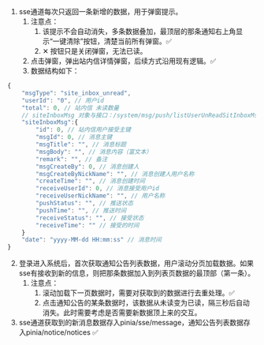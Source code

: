 1. sse通道每次只返回一条新增的数据，用于弹窗提示。
	1. 注意点：
		1. 该提示不会自动消失，多条数据叠加，最顶层的那条通知右上角显示“一键清除”按钮，清楚当前所有弹窗。✅
		2. ✕ 按钮只是关闭弹窗，无法已读。
	2. 点击弹窗，弹出站内信详情弹窗，后续方式沿用现有逻辑。✅
	3. 数据结构如下：
``` javascript
{
    "msgType": "site_inbox_unread",
    "userId": "0", // 用户id
    "total": 0, // 站内信 未读数量
    // siteInboxMsg 对象与接口：/system/msg/push/listUserUnReadSitInboxMsgList 返回 rows 的 对象保持一致
    "siteInboxMsg":{
        "id": 0, // 站内信用户接受主键
        "msgId": 0, // 消息主键
        "msgTitle": "", // 消息标题
        "msgBody": "", // 消息内容（富文本）
        "remark": "", // 备注
        "msgCreateBy": 0, // 消息创建人
        "msgCreateByNickName": "", // 消息创建人用户名称
        "createTime": "", // 消息创建时间
        "receiveUserId": 0, // 消息接受用户id
        "receiveUserNickName": "", // 用户名称
        "pushStatus": "", // 推送状态
        "pushTime": "", // 推送时间
        "receiveStatus": "", // 接受状态
        "receiveTime": "" // 接受的时间
    }
    "date": "yyyy-MM-dd HH:mm:ss" // 消息时间
}
```

2. 登录进入系统后，首次获取通知公告列表数据，用户滚动分页加载数据。如果sse有接收到新的信息，则把那条数据加入到列表页数据的最顶部（第一条）。
	1. 注意点：
		1. 滚动加载下一页数据时，需要对获取到的数据进行去重处理。✅
		2. 点击通知公告的某条数据时，该数据从未读变为已读，隔三秒后自动消失。此时需要考虑是否需要新数据顶上来的交互。
3. sse通道获取到的新消息数据存入pinia/sse/message，通知公告列表数据存入pinia/notice/notices ✅



